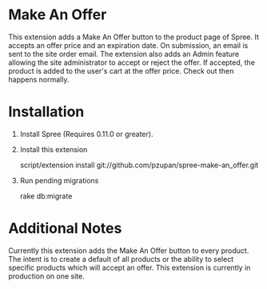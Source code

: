 Make An Offer
============

This extension adds a Make An Offer button to the product page of Spree.  It accepts an offer price and an expiration date.  On submission, an email is sent to the site order email.  The extension also adds an Admin feature allowing the site administrator to accept or reject the offer.  If accepted, the product is added to the user's cart at the offer price. Check out then happens normally. 
 
Installation
============

1. Install Spree (Requires 0.11.0 or greater).

2. Install this extension

      script/extension install git://github.com/pzupan/spree-make-an_offer.git

3. Run pending migrations

      rake db:migrate

Additional Notes
================

Currently this extension adds the Make An Offer button to every product.  The intent is to create a default of all products or the ability to select specific products which will accept an offer. This extension is currently in production on one site.  